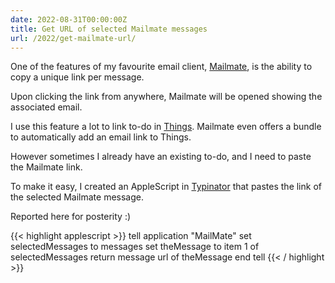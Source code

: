 ```yaml
---
date: 2022-08-31T00:00:00Z
title: Get URL of selected Mailmate messages
url: /2022/get-mailmate-url/
---
```


One of the features of my favourite email client, [Mailmate], is the ability to copy a unique link per message.

Upon clicking the link from anywhere, Mailmate will be opened showing the associated email.

I use this feature a lot to link to-do in [Things]. Mailmate even offers a bundle to automatically add an email link to Things.

However sometimes I already have an existing to-do, and I need to paste the Mailmate link.

To make it easy, I created an AppleScript in [Typinator] that pastes the link of the selected Mailmate message.

Reported here for posterity :)

{{< highlight applescript >}}
tell application "MailMate"
	set selectedMessages to messages
	set theMessage to item 1 of selectedMessages
	return message url of theMessage
end tell
{{< / highlight >}}


[Mailmate]: https://freron.com
[Things]: https://culturedcode.com/things/
[Typinator]: https://www.ergonis.com/products/typinator/index.html
